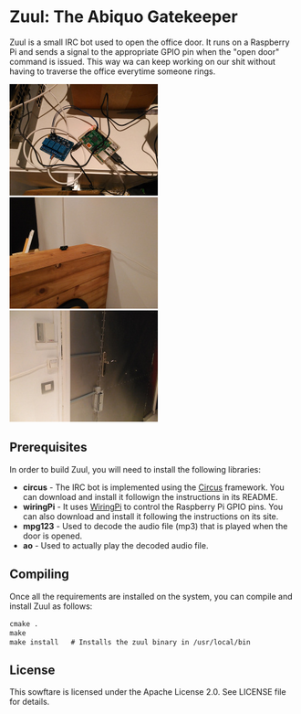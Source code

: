 Zuul: The Abiquo Gatekeeper
===========================

Zuul is a small IRC bot used to open the office door. It runs on a Raspberry Pi
and sends a signal to the appropriate GPIO pin when the "open door" command is
issued. This way wa can keep working on our shit without having to traverse the
office everytime someone rings.

![raspberry](img/zuul-raspberry.jpg) ![cam](img/zuul-cam.jpg) ![door](img/zuul-door.jpg)

Prerequisites
-------------

In order to build Zuul, you will need to install the following libraries:

* **circus** - The IRC bot is implemented using the [Circus](https://github.com/nacx/circus) framework. You can download and install it followign the instructions in its README.
* **wiringPi** - It uses [WiringPi](http://wiringpi.com/download-and-install/) to control the Raspberry Pi GPIO pins. You can also download and install it following the instructions on its site.
* **mpg123** - Used to decode the audio file (mp3) that is played when the door is opened.
* **ao** - Used to actually play the decoded audio file.

Compiling
---------

Once all the requirements are installed on the system, you can compile and install Zuul as follows:

    cmake .
    make
    make install   # Installs the zuul binary in /usr/local/bin

License
-------

This sowftare is licensed under the Apache License 2.0. See LICENSE file for details.
